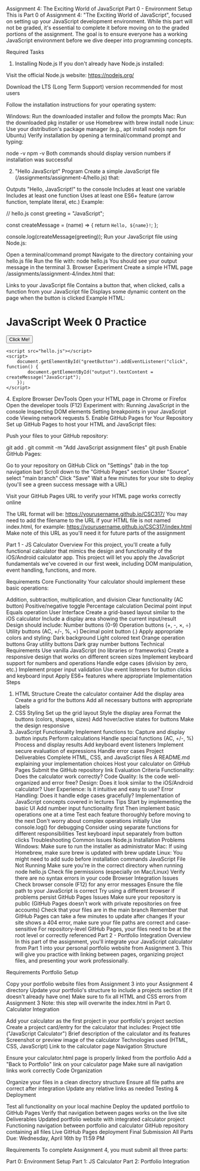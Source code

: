 Assignment 4: The Exciting World of JavaScript
Part 0 - Environment Setup
This is Part 0 of Assignment 4: "The Exciting World of JavaScript", focused on setting up your JavaScript development environment. While this part will not be graded, it's essential to complete it before moving on to the graded portions of the assignment. The goal is to ensure everyone has a working JavaScript environment before we dive deeper into programming concepts.

Required Tasks
1. Installing Node.js
If you don't already have Node.js installed:

Visit the official Node.js website: https://nodejs.org/

Download the LTS (Long Term Support) version recommended for most users

Follow the installation instructions for your operating system:

Windows: Run the downloaded installer and follow the prompts
Mac: Run the downloaded pkg installer or use Homebrew with brew install node
Linux: Use your distribution's package manager (e.g., apt install nodejs npm for Ubuntu)
Verify installation by opening a terminal/command prompt and typing:

node -v
npm -v
Both commands should display version numbers if installation was successful

2. "Hello JavaScript" Program
Create a simple JavaScript file (/assignments/assignment-4/hello.js) that:

Outputs "Hello, JavaScript!" to the console
Includes at least one variable
Includes at least one function
Uses at least one ES6+ feature (arrow function, template literal, etc.)
Example:

// hello.js
const greeting = "JavaScript";

const createMessage = (name) => {
    return `Hello, ${name}!`;
};

console.log(createMessage(greeting));
Run your JavaScript file using Node.js:

Open a terminal/command prompt
Navigate to the directory containing your hello.js file
Run the file with:
node hello.js
You should see your output message in the terminal
3. Browser Experiment
Create a simple HTML page /assignments/assignment-4/index.html that:

Links to your JavaScript file
Contains a button that, when clicked, calls a function from your JavaScript file
Displays some dynamic content on the page when the button is clicked
Example HTML:

<!DOCTYPE html>
<html>
<head>
    <title>JavaScript Practice</title>
</head>
<body>
    <h1>JavaScript Week 0 Practice</h1>
    <button id="greetButton">Click Me!</button>
    <div id="output"></div>
    
    <script src="hello.js"></script>
    <script>
        document.getElementById("greetButton").addEventListener("click", function() {
            document.getElementById("output").textContent = createMessage("JavaScript");
        });
    </script>
</body>
</html>
4. Explore Browser DevTools
Open your HTML page in Chrome or Firefox
Open the developer tools (F12)
Experiment with:
Running JavaScript in the console
Inspecting DOM elements
Setting breakpoints in your JavaScript code
Viewing network requests
5. Enable GitHub Pages for Your Repository
Set up GitHub Pages to host your HTML and JavaScript files:

Push your files to your GitHub repository:

git add .
git commit -m "Add JavaScript assignment files"
git push
Enable GitHub Pages:

Go to your repository on GitHub
Click on "Settings" (tab in the top navigation bar)
Scroll down to the "GitHub Pages" section
Under "Source", select "main branch"
Click "Save"
Wait a few minutes for your site to deploy (you'll see a green success message with a URL)

Visit your GitHub Pages URL to verify your HTML page works correctly online

The URL format will be: https://yourusername.github.io/CSC317/
You may need to add the filename to the URL if your HTML file is not named index.html, for example: https://yourusername.github.io/CSC317/index.html
Make note of this URL as you'll need it for future parts of the assignment

Part 1 - JS Calculator
Overview
For this project, you'll create a fully functional calculator that mimics the design and functionality of the iOS/Android calculator app. This project will let you apply the JavaScript fundamentals we've covered in our first week, including DOM manipulation, event handling, functions, and more.

Requirements
Core Functionality
Your calculator should implement these basic operations:

Addition, subtraction, multiplication, and division
Clear functionality (AC button)
Positive/negative toggle
Percentage calculation
Decimal point input
Equals operation
User Interface
Create a grid-based layout similar to the iOS calculator
Include a display area showing the current input/result
Design should include:
Number buttons (0-9)
Operation buttons (+, -, ×, ÷)
Utility buttons (AC, +/-, %, =)
Decimal point button (.)
Apply appropriate colors and styling:
Dark background
Light colored text
Orange operation buttons
Gray utility buttons
Dark gray number buttons
Technical Requirements
Use vanilla JavaScript (no libraries or frameworks)
Create a responsive design that works on different screen sizes
Implement keyboard support for numbers and operations
Handle edge cases (division by zero, etc.)
Implement proper input validation
Use event listeners for button clicks and keyboard input
Apply ES6+ features where appropriate
Implementation Steps
1. HTML Structure
Create the calculator container
Add the display area
Create a grid for the buttons
Add all necessary buttons with appropriate labels
2. CSS Styling
Set up the grid layout
Style the display area
Format the buttons (colors, shapes, sizes)
Add hover/active states for buttons
Make the design responsive
3. JavaScript Functionality
Implement functions to:
Capture and display button inputs
Perform calculations
Handle special functions (AC, +/-, %)
Process and display results
Add keyboard event listeners
Implement secure evaluation of expressions
Handle error cases
Project Deliverables
Complete HTML, CSS, and JavaScript files
A README.md explaining your implementation choices
Host your calculator on GitHub Pages
Submit the GitHub repository link
Evaluation Criteria
Functionality: Does the calculator work correctly?
Code Quality: Is the code well-organized and error free?
Design: Does it look similar to the iOS/Android calculator?
User Experience: Is it intuitive and easy to use?
Error Handling: Does it handle edge cases gracefully?
Implementation of JavaScript concepts covered in lectures
Tips
Start by implementing the basic UI
Add number input functionality first
Then implement basic operations one at a time
Test each feature thoroughly before moving to the next
Don't worry about complex operations initially
Use console.log() for debugging
Consider using separate functions for different responsibilities
Test keyboard input separately from button clicks
Troubleshooting Common Issues
Node.js Installation Problems
Windows: Make sure to run the installer as administrator
Mac: If using Homebrew, make sure brew is updated with brew update
Linux: You might need to add sudo before installation commands
JavaScript File Not Running
Make sure you're in the correct directory when running node hello.js
Check file permissions (especially on Mac/Linux)
Verify there are no syntax errors in your code
Browser Integration Issues
Check browser console (F12) for any error messages
Ensure the file path to your JavaScript is correct
Try using a different browser if problems persist
GitHub Pages Issues
Make sure your repository is public (GitHub Pages doesn't work with private repositories on free accounts)
Check that your files are in the main branch
Remember that GitHub Pages can take a few minutes to update after changes
If your site shows a 404 error, make sure your file paths are correct and case-sensitive
For repository-level GitHub Pages, your files need to be at the root level or correctly referenced
Part 2 - Portfolio Integration
Overview
In this part of the assignment, you'll integrate your JavaScript calculator from Part 1 into your personal portfolio website from Assignment 3. This will give you practice with linking between pages, organizing project files, and presenting your work professionally.

Requirements
Portfolio Setup

Copy your portfolio website files from Assignment 3 into your Assignment 4 directory
Update your portfolio's structure to include a projects section (if it doesn't already have one)
Make sure to fix all HTML and CSS errors from Assignment 3
Note: this step will overwrite the index.html in Part 0.
Calculator Integration

Add your calculator as the first project in your portfolio's project section
Create a project card/entry for the calculator that includes:
Project title ("JavaScript Calculator")
Brief description of the calculator and its features
Screenshot or preview image of the calculator
Technologies used (HTML, CSS, JavaScript)
Link to the calculator page
Navigation Structure

Ensure your calculator.html page is properly linked from the portfolio
Add a "Back to Portfolio" link on your calculator page
Make sure all navigation links work correctly
Code Organization

Organize your files in a clean directory structure
Ensure all file paths are correct after integration
Update any relative links as needed
Testing & Deployment

Test all functionality on your local machine
Deploy the updated portfolio to GitHub Pages
Verify that navigation between pages works on the live site
Deliverables
Updated portfolio website with integrated calculator project
Functioning navigation between portfolio and calculator
GitHub repository containing all files
Live GitHub Pages deployment
Final Submission
All Parts Due: Wednesday, April 16th by 11:59 PM

Requirements
To complete Assignment 4, you must submit all three parts:

Part 0: Environment Setup
Part 1: JS Calculator
Part 2: Portfolio Integration